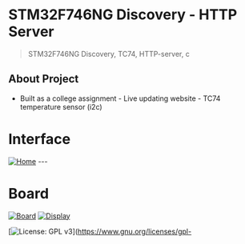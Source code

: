   
  
#  STM32F746NG Discovery - HTTP Server
  
> STM32F746NG Discovery, TC74, HTTP-server, c
  
## About Project
- Built as a college assignment - Live updating website - TC74 temperature sensor (i2c)
  
    
# Interface
[![Home](https://imgur.com/PenOqnY.png "Home")](https://imgur.com/PenOqnY.png) ---
  
# Board
  [![Board](https://imgur.com/zkitMAh.png "Board")](https://imgur.com/zkitMAh.png) 
[![Display](https://imgur.com/wCcxHov.png "Display")](https://imgur.com/wCcxHov.png)
  
[![License: GPL v3](https://img.shields.io/badge/License-GPLv3-blue.svg)](https://www.gnu.org/licenses/gpl-
